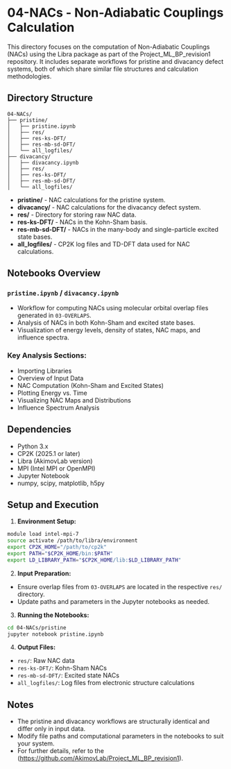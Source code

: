 # 04-NACs - Non-Adiabatic Couplings Calculation

This directory focuses on the computation of Non-Adiabatic Couplings (NACs) using the Libra package as part of the Project\_ML\_BP\_revision1 repository. It includes separate workflows for pristine and divacancy defect systems, both of which share similar file structures and calculation methodologies.

## Directory Structure

```
04-NACs/
├── pristine/
│   ├── pristine.ipynb
│   ├── res/
│   ├── res-ks-DFT/
│   ├── res-mb-sd-DFT/
│   └── all_logfiles/
├── divacancy/
│   ├── divacancy.ipynb
│   ├── res/
│   ├── res-ks-DFT/
│   ├── res-mb-sd-DFT/
│   └── all_logfiles/
```

* **pristine/** - NAC calculations for the pristine system.
* **divacancy/** - NAC calculations for the divacancy defect system.
* **res/** - Directory for storing raw NAC data.
* **res-ks-DFT/** - NACs in the Kohn-Sham basis.
* **res-mb-sd-DFT/** - NACs in the many-body and single-particle excited state bases.
* **all\_logfiles/** - CP2K log files and TD-DFT data used for NAC calculations.

## Notebooks Overview

### `pristine.ipynb` / `divacancy.ipynb`

* Workflow for computing NACs using molecular orbital overlap files generated in `03-OVERLAPS`.
* Analysis of NACs in both Kohn-Sham and excited state bases.
* Visualization of energy levels, density of states, NAC maps, and influence spectra.

### Key Analysis Sections:

* Importing Libraries
* Overview of Input Data
* NAC Computation (Kohn-Sham and Excited States)
* Plotting Energy vs. Time
* Visualizing NAC Maps and Distributions
* Influence Spectrum Analysis

## Dependencies

* Python 3.x
* CP2K (2025.1 or later)
* Libra (AkimovLab version)
* MPI (Intel MPI or OpenMPI)
* Jupyter Notebook
* numpy, scipy, matplotlib, h5py

## Setup and Execution

1. **Environment Setup:**

```bash
module load intel-mpi-7
source activate /path/to/libra/environment
export CP2K_HOME="/path/to/cp2k"
export PATH="$CP2K_HOME/bin:$PATH"
export LD_LIBRARY_PATH="$CP2K_HOME/lib:$LD_LIBRARY_PATH"
```

2. **Input Preparation:**

* Ensure overlap files from `03-OVERLAPS` are located in the respective `res/` directory.
* Update paths and parameters in the Jupyter notebooks as needed.

3. **Running the Notebooks:**

```bash
cd 04-NACs/pristine
jupyter notebook pristine.ipynb
```

4. **Output Files:**

* `res/`: Raw NAC data
* `res-ks-DFT/`: Kohn-Sham NACs
* `res-mb-sd-DFT/`: Excited state NACs
* `all_logfiles/`: Log files from electronic structure calculations

## Notes

* The pristine and divacancy workflows are structurally identical and differ only in input data.
* Modify file paths and computational parameters in the notebooks to suit your system.
* For further details, refer to the (https://github.com/AkimovLab/Project_ML_BP_revision1).
